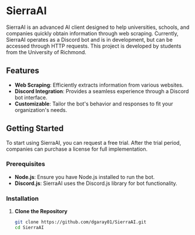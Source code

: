 # SierraAI

SierraAI is an advanced AI client designed to help universities, schools, and companies quickly obtain information through web scraping. Currently, SierraAI operates as a Discord bot and is in development, but can be accessed through HTTP requests. This project is developed by students from the University of Richmond. 

## Features

- **Web Scraping**: Efficiently extracts information from various websites.
- **Discord Integration**: Provides a seamless experience through a Discord bot interface.
- **Customizable**: Tailor the bot's behavior and responses to fit your organization's needs.

## Getting Started

To start using SierraAI, you can request a free trial. After the trial period, companies can purchase a license for full implementation.

### Prerequisites

- **Node.js**: Ensure you have Node.js installed to run the bot.
- **Discord.js**: SierraAI uses the Discord.js library for bot functionality.

### Installation

1. **Clone the Repository**

   ```bash
   git clone https://github.com/dgaray01/SierraAI.git
   cd SierraAI
